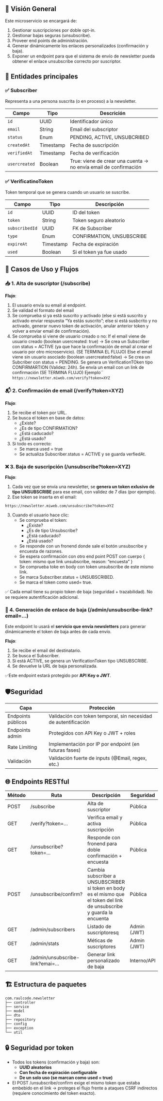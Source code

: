 ## 🧠 Visión General

Este microservicio se encargará de:
1. Gestionar suscripciones por doble opt-in.
2. Gestionar bajas seguras (unsubscribe).
3. Proveer end points de administración.
4. Generar dinámicamente los enlaces personalizados (confirmación y baja).
5. Exponer un endpoint para que el sistema de envío de newsletter pueda obtener el enlace unsubscribe correcto por suscriptor.

## 🧬 Entidades principales

### ✅ Subscriber

Representa a una persona suscrita (o en proceso) a la newsletter.

| Campo         | Tipo      | Descrición                                                        |
| ------------- | --------- | ----------------------------------------------------------------- |
| `id`          | UUID      | Identificador  único                                               	|
| `email`       | String    | Email del subscriptor                                            	 |
| `status`      | Enum      | PENDING, ACTIVE, UNSUBCRIBED                                      		|
| `createdAt`   | Timestamp | Fecha de suscripción                                              |
| `verifiedAt`  | Timestamp | Fecha de verificación                                             |
| `usercreated` | Boolean   | True: viene de crear una cuenta -> no envía email de confirmación |

### ✅ VerificatinoToken

Token temporal que se genera cuando un usuario se suscribe.

| Campo          | Tipo      | Descripción               |
| -------------- | --------- | ------------------------- |
| `id`           | UUID      | ID del token              |
| `token`        | String    | Token seguro aleatorio    |
| `subscribedId` | UUID      | FK de Subscriber          |
| `type`         | Enum      | CONFIRMATION, UNSUBSCRIBE |
| `expireAt`     | Timestamp | Fecha de expiración       |
| `used`         | Boolean   | Si el token ya fue usado  |

## 🔁 Casos de Uso y Flujos

### 📥 1. Alta de suscriptor (/subscribe)

**Flujo**:
1. El usuario envía su email al endpoint.
2. Se validad el formato del email
3. Se comprueba si ya está suscrito y activado (else si está suscrito y activado enviar respuesta “Ya estás suscrito”; else si está susbcrito y no activado, generar nuevo token de activación, anular anterior token y volver a enviar email de confirmación).
4. Se comprueba si viene de usuario creado o no: 
		If el email viene de usuario creado (boolean usercreated: true) -> Se crea un Subscriber con status = ACTIVE (ya que hace la confirmación de email al crear el usuario por otro microservicio). (SE TERMINA EL FLUJO)
		Else el email viene sin usuario asociado (boolean usercreated:false) -> Se crea un Subcriber con status = PENDING.
			Se genera un VerificationTOken tipo CONFIRMARTION (Validez: 24h).
				Se envía un email con un link de confirmación (SE TERMINA FLUJO)
				Ejemplo``
				```https://newsletter.miweb.com/verify?token=XYZ```

### 📬 2. Confirmación de email (/verify?token=XYZ)

**Flujo**:
1. Se recibe el token por URL.
2. Se busca el token en base de datos:
	- ¿Existe?
	- ¿Es de tipo CONFIRMATION?
	- ¿Está caducado?
	- ¿Está usado?
3. Si todo es correcto:
	- Se marca used = true
	- Se actualiza Subscriber.status = ACTIVE y se guarda verfiedAt.

### ❌ 3. Baja de suscripción (/unsubscribe?token=XYZ)

**Flujo**:
1. Cada vez que se envía una newsletter, se **genera un token exlusivo de tipo UNSUBSCRIBE** para ese email, con validez de 7 días (por ejemplo).
2. Ese token se inserta en el email:
````text
https://newsletter.miweb.com/unsubscribe?token=XYZ
````
3. Cuando el usuario hace clic:
	- Se comprueba el token:
		- ¿Existe?
		- ¿Es de tipo Unsubscribe?
		- ¿Está caducado?
		- ¿Está usado?
	- Se responde con un fronend donde sale el botón unsubscribe y encuesta de razones.
	- Se espera confirmación con otro end point POST con cuerpo { token: mismo que link unsubscribe, reason: “encuesta” }
	- Se comprueba toke en body con token unsubscribe de este mismo link.
	- Se marca Subscriber.status = UNSUBSCRIBED.
	- Se marca el token como used= true.

✅ Cada email tiene su propio token de baja (seguridad + trazabilidad).
No se requiere autentificación adicional.

### 🔁 4. Generación de enlace de baja (/admin/unsubscribe-link?email=…)

Este endpoint lo usará el **servicio que envía newsletters** para generar dinámicamente el token de baja antes de cada envío.

**Flujo**:
1. Se recibe el email del destinatario.
2. Se busca el Subscriber.
3. Si está ACTIVE, se genera un VerificationToken tipo UNSUBSCRIBE.
4. Se devuelve la URL de baja personalizada.

✅Este endpoint estará protegido por **API Key o JWT**.


## 🛡️Seguridad

| Capa               | Protección                                                      |
| ------------------ | --------------------------------------------------------------- |
| Endpoints públicos | Validación con token temporal, sin necesidad de autentificación |
| Endpoints admin    | Protegidos con API Key o JWT + roles                            |
| Rate Limiting      | Implementación por IP por endpoint (en futuras fases)           |
| Validación         | Validación fuerte de inputs (@Email, regex, etc.)               |

## 🌐 Endpoints RESTful

| Método | Ruta                           | Descripción                                                                                                             | Seguridad   |
| ------ | ------------------------------ | ----------------------------------------------------------------------------------------------------------------------- | ----------- |
| POST   | /subscribe                     | Alta de suscriptor                                                                                                      | Pública     |
| GET    | /verify?token=…                | Verifica email y activa suscripción                                                                                     | Pública     |
| GET    | /unsubscribe?token=…           | Responde con fronend para doble confirmación + encuesta                                                                 | Pública     |
| POST   | /unsubscribe/confirm?          | Cambia subscriber a UNSUBSCRIBER si token en body es el mismo que el token del link de unsubscribe y guarda la encuenta | Pública     |
| GET    | /admin/subscribers             | Listado de suscriptoresq                                                                                                | Admin (JWT) |
| GET    | /admin/stats                   | Méticas de suscriptores                                                                                                 | Admin (JWT) |
| GET    | /admin/unsubscribe-link?emai=… | Generar link personalizado de baja                                                                                      | Interno/API |

## 🏗️ Estructura de paquetes
````text
com.raulcode.newsletter
├── controller
├── service
├── model
├── dto
├── repository
├── config
├── exception
└── util
````

## 🔒 Seguridad por token

- Todos los tokens (confirmación y baja) son:
	- **UUID aleatorios**
	- **Con fecha de expiración configurable**
	- **De un solo uso (se marcan como used = true)**
- El POST /unsubscribe/confirm exige el mismo token que estaba embebido en el link -> proteges el flujo frente a ataques CSRF indirectos (requiere conocimiento del token exacto).

